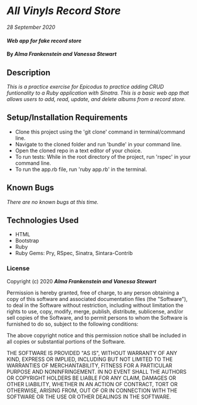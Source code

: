 # _All Vinyls Record Store_

_28 September 2020_

#### _Web app for fake record store_

#### By _**Alma Frankenstein and Vanessa Stewart**_

## Description

_This is a practice exercise for Epicodus to practice adding CRUD funtionality to a Ruby application with Sinatra. This is a basic web app that allows users to add, read, update, and delete albums from a record store._

## Setup/Installation Requirements

- Clone this project using the 'git clone' command in terminal/command line.
- Navigate to the cloned folder and run 'bundle' in your command line.
- Open the cloned repo in a text editor of your choice.
- To run tests: While in the root directory of the project, run 'rspec' in your command line.
- To run the app.rb file, run 'ruby app.rb' in the terminal.

## Known Bugs

_There are no known bugs at this time._

## Technologies Used

* HTML
* Bootstrap
* Ruby
* Ruby Gems: Pry, RSpec, Sinatra, Sintara-Contrib

### License

Copyright (c) 2020 **_Alma Frankenstein and Vanessa Stewart_**

Permission is hereby granted, free of charge, to any person obtaining a copy of this software and associated documentation files (the "Software"), to deal in the Software without restriction, including without limitation the rights to use, copy, modify, merge, publish, distribute, sublicense, and/or sell copies of the Software, and to permit persons to whom the Software is furnished to do so, subject to the following conditions:

The above copyright notice and this permission notice shall be included in all copies or substantial portions of the Software.

THE SOFTWARE IS PROVIDED "AS IS", WITHOUT WARRANTY OF ANY KIND, EXPRESS OR IMPLIED, INCLUDING BUT NOT LIMITED TO THE WARRANTIES OF MERCHANTABILITY, FITNESS FOR A PARTICULAR PURPOSE AND NONINFRINGEMENT. IN NO EVENT SHALL THE AUTHORS OR COPYRIGHT HOLDERS BE LIABLE FOR ANY CLAIM, DAMAGES OR OTHER LIABILITY, WHETHER IN AN ACTION OF CONTRACT, TORT OR OTHERWISE, ARISING FROM, OUT OF OR IN CONNECTION WITH THE SOFTWARE OR THE USE OR OTHER DEALINGS IN THE SOFTWARE.
